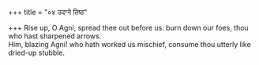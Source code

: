 +++
title = "०४ उदग्ने तिष्ठ"

+++
Rise up, O Agni, spread thee out before us: burn down our foes, thou who hast sharpened arrows.  
     Him, blazing Agni! who hath worked us mischief, consume thou utterly like dried-up stubble.